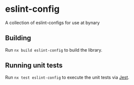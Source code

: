 # eslint-config
A collection of eslint-configs for use at bynary

## Building

Run `nx build eslint-config` to build the library.

## Running unit tests

Run `nx test eslint-config` to execute the unit tests via [Jest](https://jestjs.io).
